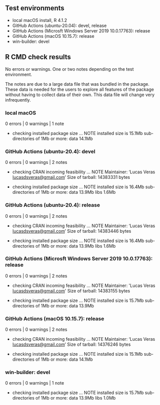 ## Test environments

* local macOS install, R 4.1.2
* GitHub Actions (ubuntu-20.04): devel, release
* GitHub Actions (Microsft Windows Server 2019 10.0.17763): release
* GitHub Actions (macOS 10.15.7): release
* win-builder: devel

## R CMD check results

No errors or warnings. One or two notes depending on the test environment.

The notes are due to a large data file that was bundled in the package.
These data is needed for the users to explore all features of the package without having to collect data of their own.
This data file will change very infrequently.

### local macOS

0 errors | 0 warnings | 1 note

* checking installed package size ... NOTE
  installed size is 15.1Mb
  sub-directories of 1Mb or more:
    data  14.1Mb

### GitHub Actions (ubuntu-20.4): devel

0 errors | 0 warnings | 2 notes

* checking CRAN incoming feasibility ... NOTE
  Maintainer: ‘Lucas Veras <lucasdsveras@gmail.com>’
  Size of tarball: 14383331 bytes

* checking installed package size ... NOTE
    installed size is 16.4Mb
    sub-directories of 1Mb or more:
      data  13.9Mb
      libs   1.6Mb

### GitHub Actions (ubuntu-20.4): release

0 errors | 0 warnings | 2 notes

* checking CRAN incoming feasibility ... NOTE
  Maintainer: ‘Lucas Veras <lucasdsveras@gmail.com>’
  Size of tarball: 14383446 bytes

* checking installed package size ... NOTE
    installed size is 16.4Mb
    sub-directories of 1Mb or more:
      data  13.9Mb
      libs   1.6Mb

### GitHub Actions (Microsft Windows Server 2019 10.0.17763): release

0 errors | 0 warnings | 2 notes

* checking CRAN incoming feasibility ... NOTE
  Maintainer: 'Lucas Veras <lucasdsveras@gmail.com>'
  Size of tarball: 14383155 bytes

* checking installed package size ... NOTE
    installed size is 15.7Mb
    sub-directories of 1Mb or more:
      data  13.9Mb

### GitHub Actions (macOS 10.15.7): release

0 errors | 0 warnings | 2 notes

* checking CRAN incoming feasibility ... NOTE
  Maintainer: ‘Lucas Veras <lucasdsveras@gmail.com>’
  Size of tarball: 14376246 bytes

* checking installed package size ... NOTE
    installed size is 15.1Mb
    sub-directories of 1Mb or more:
      data  14.1Mb

### win-builder: devel

0 errors | 0 warnings | 1 note

* checking installed package size ... NOTE
  installed size is 15.7Mb
  sub-directories of 1Mb or more:
    data  13.9Mb
    libs   1.0Mb
